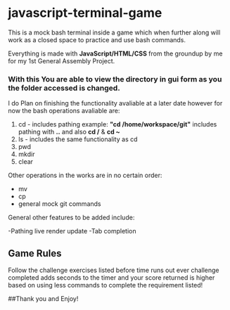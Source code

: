 # javascript-terminal-game

This is a mock bash terminal inside a game which when further along will work as a closed space to practice and use bash commands.

Everything is made with **JavaScript/HTML/CSS** from the groundup by me for my 1st General Assembly Project.

### With this You are able to view the directory in gui form as you the folder accessed is changed.

I do Plan on finishing the functionality avaliable at a later date however for now the bash operations avaliable are:

1. cd - includes pathing example: **"cd /home/workspace/git"** includes pathing with **..** and also **cd /** & **cd ~** 
2. ls - includes the same functionality as cd
3. pwd
4. mkdir
5. clear

Other operations in the works are in no certain order: 

- mv
- cp
- general mock git commands

General other features to be added include:

-Pathing live render update
-Tab completion

## Game Rules

Follow the challenge exercises listed before time runs out ever challenge completed adds seconds to the timer and your score returned is higher based on using less commands to complete the requirement listed!

##Thank you and Enjoy!
